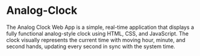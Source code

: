 # Analog-Clock
The Analog Clock Web App is a simple, real-time application that displays a fully functional analog-style clock using HTML, CSS, and JavaScript. The clock visually represents the current time with moving hour, minute, and second hands, updating every second in sync with the system time.

